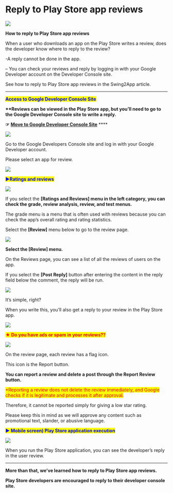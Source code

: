 # Reply to Play Store app reviews

![](https://support.swing2app.com/wp-content/uploads/2018/09/g\_reply.png)

**How to reply to Play Store app reviews**

When a user who downloads an app on the Play Store writes a review, does the developer know where to reply to the review?

\-A reply cannot be done in the app.

– You can check your reviews and reply by logging in with your Google Developer account on the Developer Console site.

See how to reply to Play Store app reviews in the Swing2App article.

***

<mark style="color:blue;">**Access to Google Developer Console Site**</mark>

**\*\*Reviews can be viewed in the Play Store app, but you’ll need to go to the Google Developer Console site to write a reply.**

**☞** [**Move to Google Developer Console Site**](https://play.google.com/apps/publish) ****&#x20;

![](https://support.swing2app.com/wp-content/uploads/2018/09/%EC%95%B1%EB%A6%AC%EB%B7%B05\_en.png)

Go to the Google Developers Console site and log in with your Google Developer account.

Please select an app for review.

![](https://wp.swing2app.co.kr/wp-content/uploads/2020/07/%EC%BA%A1%EC%B2%98.png)

<mark style="color:blue;">**▶Ratings and reviews**</mark>

![](https://support.swing2app.com/wp-content/uploads/2018/09/%EC%95%B1%EB%A6%AC%EB%B7%B01\_en.png)

If you select the **\[Ratings and Reviews] menu in the left category, you can check the grade, review analysis, review, and test menus.**

The grade menu is a menu that is often used with reviews because you can check the app’s overall rating and rating statistics.

Select the **\[Review]** menu below to go to the review page.

![](https://support.swing2app.com/wp-content/uploads/2018/09/%EC%95%B1%EB%A6%AC%EB%B7%B03\_en.png)

**Select the \[Review] menu.**

On the Reviews page, you can see a list of all the reviews of users on the app.

If you select the **\[Post Reply]** button after entering the content in the reply field below the comment, the reply will be run.

![](https://support.swing2app.com/wp-content/uploads/2018/09/%EC%95%B1%EB%A6%AC%EB%B7%B04\_en.png)

It’s simple, right?

When you write this, you’ll also get a reply to your review in the Play Store app.

![](https://wp.swing2app.co.kr/wp-content/uploads/2020/07/%EC%BA%A1%EC%B2%98.png)

<mark style="color:red;">**★ Do you have ads or spam in your reviews??**</mark>

![](https://support.swing2app.com/wp-content/uploads/2018/09/%EC%95%B1%EB%A6%AC%EB%B7%B02\_en.png)

On the review page, each review has a flag icon.

This icon is the Report button.&#x20;

**You can report a review and delete a post through the Report Review button.**&#x20;

<mark style="color:red;">\*Reporting a review does not delete the review immediately, and Google checks if it is legitimate and processes it after approval.</mark>

Therefore, it cannot be reported simply for giving a low star rating.

Please keep this in mind as we will approve any content such as promotional text, slander, or abusive language.





<mark style="color:blue;">**▶ Mobile screen) Play Store application execution**</mark>&#x20;

![](https://support.swing2app.com/wp-content/uploads/2018/09/%EC%95%B1%EB%A6%AC%EB%B7%B0\_en.png)

When you run the Play Store application, you can see the developer’s reply in the user review.

***

**More than that, we’ve learned how to reply to Play Store app reviews.**

**Play Store developers are encouraged to reply to their developer console site.**
